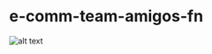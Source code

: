 # e-comm-team-amigos-fn
![ alt text ](https://img.shields.io/badge/APIs-text-#FF4F8B?style=for-the-badge&logo=Tesla)


